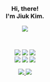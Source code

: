 
<br/>

### <div align="center">Hi, there! <br/> I'm Jiuk Kim.</div>


<div align="center"> 
  <a href='https://leetcode.com/ziwook/' target="_blank">
     <img src="https://img.shields.io/badge/Visit%20My%20CV%20Page-ffffff?style=flat-square&logo=notion&logoColor=black"/>
  </a>
</div>

<br/>
<br/>

<p align="center">
  <img src="https://img.shields.io/badge/Scikit&ndash;Learn-F7931E?style=flat-square&logo=scikitlearn&logoColor=white"/>
  <img src="https://img.shields.io/badge/PyTorch-EE4C2C?style=flat-square&logo=PyTorch&logoColor=white"/>
  <img src="https://img.shields.io/badge/tensorflow-FF6F00?style=flat-square&logo=tensorflow&logoColor=white"/>
  <br/>
  <img src="https://img.shields.io/badge/Tableau-003A70?style=flat-square&logo=tableau&logoColor=white"/>
  <img src="https://img.shields.io/badge/Google%20Analytics-E37400?style=flat-square&logo=googleanalytics&logoColor=white"/>
  <img src="https://img.shields.io/badge/Qgis-589632?style=flat-square&logo=Qgis&logoColor=white"/>
</p>

<p align="center"> 
  <a href='https://www.kaggle.com/ziwook' target="_blank">
     <img src="https://img.shields.io/badge/Kaggle-20BEFF?style=flat-square&logo=Kaggle&logoColor=white"/>
  </a>
  <a href='https://leetcode.com/ziwook/' target="_blank">
     <img src="https://img.shields.io/badge/LeetCode-000000?style=flat-square&logo=LeetCode&logoColor=white"/>
  </a>
</p>



